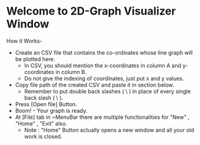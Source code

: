 # Welcome to 2D-Graph Visualizer Window

How it Works-

* Create an CSV file that contains the co-ordinates whose line graph will be plotted here.
	* In CSV, you should mention the x-coordinates in column A and y-coordinates in column B.
	* Do not give the indexing of coordinates, just put x and y values.
* Copy file path of the created CSV and paste it in section below.
	* Remember to put double back slashes ( \\ ) in place of every single back slash ( \ ).
* Press [Open file] Button.
* Boom! - Your graph is ready.
* At [File] tab in ~MenuBar there are multiple functionalities for "New" , "Home" , "Exit" also.
	* Note : "Home" Button actually opens a new window and all your old work is closed.
